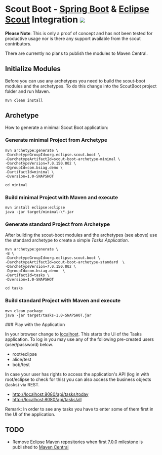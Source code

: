 # Scout Boot - [Spring Boot](https://projects.spring.io/spring-boot/) & [Eclipse Scout](https://eclipse.org/scout/) Integration <img src="https://travis-ci.org/BSI-Business-Systems-Integration-AG/SpringBoot-and-EclipseScout.svg">

**Please Note**: This is only a proof of concept and has not been tested for productive usage nor is there any support available from the scout contributors.

There are currently no plans to publish the modules to Maven Central.

## Initialize Modules

Before you can use any archetypes you need to build the scout-boot modules and the archetypes. To do this change into the ScoutBoot project folder and run Maven.

```
mvn clean install
```

## Archetype

How to generate a minimal Scout Boot application:

### Generate minimal Project from Archetype

```
mvn archetype:generate \   
-DarchetypeGroupId=org.eclipse.scout.boot \
-DarchetypeArtifactId=scout-boot-archetype-minimal \
-DarchetypeVersion=7.0.150.002 \
-DgroupId=com.bsiag.demo \
-DartifactId=minimal \
-Dversion=1.0-SNAPSHOT
```

```
cd minimal
```

### Build minimal Project with Maven and execute

```
mvn install eclipse:eclipse
java -jar target/minimal-\*.jar
```

### Generate standard Project from Archetype

After building the scout-boot modules and the archetypes (see above) use the standard archetype to create a simple *Tasks Application*.

```
mvn archetype:generate \
-B \
-DarchetypeGroupId=org.eclipse.scout.boot \
-DarchetypeArtifactId=scout-boot-archetype-standard  \
-DarchetypeVersion=7.0.150.002 \
-DgroupId=com.bsiag.demo  \
-DartifactId=tasks \
-Dversion=1.0-SNAPSHOT
```

```
cd tasks
```

### Build standard Project with Maven and execute

```
mvn clean package
java -jar target/tasks-1.0-SNAPSHOT.jar
```

### Play with the Application

In your browser change to [localhost](http://localhost:8080). This starts the UI of the Tasks application. To log in you may use any of the following pre-created users (user/password) below.

* root/eclipse
* alice/test
* bob/test

In case your user has rights to access the application's API (log in with root/eclipse to check for this) you can also access the business objects (tasks) via REST.

* [http://localhost:8080/api/tasks/today](http://localhost:8080/api/tasks/today)
* [http://localhost:8080/api/tasks/all](http://localhost:8080/api/tasks/all)

Remark: In order to see any tasks you have to enter some of them first in the UI of the application.

## TODO
* Remove Eclipse Maven repositories when first 7.0.0 milestone is published to [Maven Central](https://mvnrepository.com/artifact/org.eclipse.scout.rt/org.eclipse.scout.rt.ui.html)
